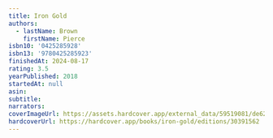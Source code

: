 ```yaml
---
title: Iron Gold
authors:
  - lastName: Brown
    firstName: Pierce
isbn10: '0425285928'
isbn13: '9780425285923'
finishedAt: 2024-08-17
rating: 3.5
yearPublished: 2018
startedAt: null
asin:
subtitle:
narrators:
coverImageUrl: https://assets.hardcover.app/external_data/59519081/de62823da0e41ad46ff3d5fc463f074a8dd3ef5e.jpeg
hardcoverUrl: https://hardcover.app/books/iron-gold/editions/30391562
---
```

